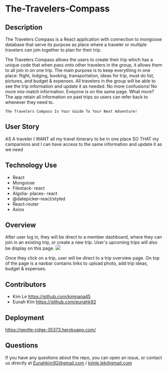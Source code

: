 # The-Travelers-Compass

## Description 

The Travelers Compass is a React application with connection to mongoose database that serve its purpose as place where a traveler or multiple travelers can join together to plan for their trip. 

The Travelers Compass allows the users to create their trip which has a unique code that when pass onto other travelers in the group, it allows them to all join in on one trip. The main purpose is to keep everything in one place: flight, lodging, booking, transportation, ideas for trip, must do list, pictures, and budget & expenses. All travelers in the group will be able to see the trip information and update it as needed. No more confusions! No more mis-match information. Eveyone is on the same page. What more? The app retain all information on past trips so users can refer back to whenever they need to. 

```
The Travelers Compass Is Your Guide To Your Next Adventure!
```
## User Story

AS A traveler 
I WANT all my travel itinerary to be in one place
SO THAT my campanions and I can have access to the same information and update it as we need

## Technology Use
* React
* Mongoose 
* Filestack- react
* Algolia- places- react
* @datepicker-react/styled
* React-router
* Axios

## Overview 

After user log in, they will be direct to a member dashboard, where they can join in an existing trip, or create a new trip. 
User's upcoming trips will also be display on this page. 
<img src="MDashboard.jpg" />

Once they click on a trip, user will be direct to a trip overview page. On top of the page is a navbar contains links to upload photo, add trip ideas, budget & expenses. 

## Contributors 
* Kim Le 
https://github.com/kimnana45
* Eunah Kim 
https://github.com/eunahk92

## Deployment 
https://gentle-ridge-35373.herokuapp.com/

## Questions

If you have any questions about the repo, you can open an issue, or contact us directly at Eunahkim92@gmail.com / kimle.lek@gmail.com
